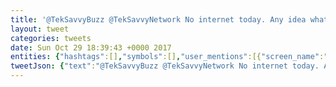 ```yaml
---
title: '@TekSavvyBuzz @TekSavvyNetwork No internet today. Any idea what’s happening?'
layout: tweet
categories: tweets
date: Sun Oct 29 18:39:43 +0000 2017
entities: {"hashtags":[],"symbols":[],"user_mentions":[{"screen_name":"TekSavvyBuzz","name":"TekSavvy","id":356185329,"id_str":"356185329","indices":[0,13]},{"screen_name":"TekSavvyNetwork","name":"TekSavvyNetwork","id":815610415,"id_str":"815610415","indices":[14,30]}],"urls":[]}
tweetJson: {"text":"@TekSavvyBuzz @TekSavvyNetwork No internet today. Any idea what’s happening?"}
---
```

